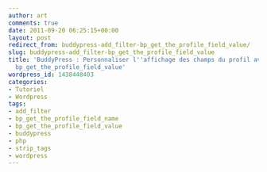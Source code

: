 ```yaml
---
author: art
comments: true
date: 2011-09-20 06:25:15+00:00
layout: post
redirect_from: buddypress-add_filter-bp_get_the_profile_field_value/
slug: buddypress-add_filter-bp_get_the_profile_field_value
title: 'BuddyPress : Personnaliser l''affichage des champs du profil avec le filtre
  bp_get_the_profile_field_value'
wordpress_id: 1438448403
categories:
- Tutoriel
- Wordpress
tags:
- add_filter
- bp_get_the_profile_field_name
- bp_get_the_profile_field_value
- buddypress
- php
- strip_tags
- wordpress
---
```


